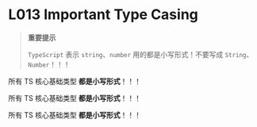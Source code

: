 # L013 Important Type Casing



> **重要提示**
>
> `TypeScript` 表示 `string`、`number` 用的都是小写形式！不要写成 `String`、`Number`！！！

所有 TS 核心基础类型 **都是小写形式**！！！

所有 TS 核心基础类型 **都是小写形式**！！！

所有 TS 核心基础类型 **都是小写形式**！！！